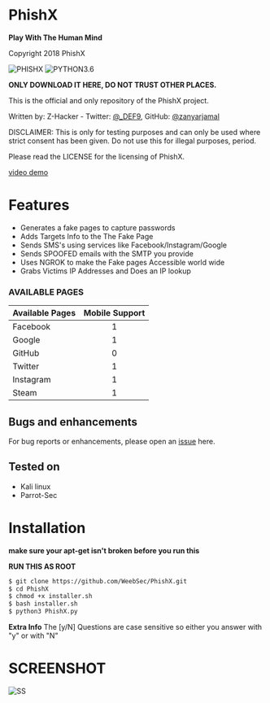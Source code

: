 # PhishX
**Play With The Human Mind**

Copyright 2018 PhishX

![PHISHX](https://img.shields.io/badge/PhishX-v1.0-violet.svg?longCache=true&style=for-the-badge) ![PYTHON3.6](https://img.shields.io/badge/Python-3.6-green.svg?longCache=true&style=for-the-badge)

**ONLY DOWNLOAD IT HERE, DO NOT TRUST OTHER PLACES.**


This is the official and only repository of the PhishX project.

Written by: Z-Hacker - Twitter: [@\_DEF9](https://twitter.com/_DEF9), GitHub: [@zanyarjamal](https://github.com/zanyarjamal)

DISCLAIMER: This is only for testing purposes and can only be used where strict consent has been given. Do not use this for illegal purposes, period.

Please read the LICENSE for the licensing of PhishX. 

[video demo](https://www.youtube.com/watch?v=C_Aa1yCPHF0)


# Features

* Generates a fake pages to capture passwords
* Adds Targets Info to the The Fake Page
* Sends SMS's using services like Facebook/Instagram/Google
* Sends SPOOFED emails with the SMTP you provide
* Uses NGROK to make the Fake pages Accessible world wide
* Grabs Victims IP Addresses and Does an IP lookup




### AVAILABLE PAGES

|Available Pages|Mobile Support|
|:---|:---:|
|Facebook|1|
|Google|1|
|GitHub|0|
|Twitter|1|
|Instagram|1|
|Steam|1|




## Bugs and enhancements

For bug reports or enhancements, please open an [issue](https://github.com/weebsec/PhishX/issues) here.



## Tested on

* Kali linux 
* Parrot-Sec 



# Installation

**make sure your apt-get isn't broken before you run this**

**RUN THIS AS ROOT**
```bash
$ git clone https://github.com/WeebSec/PhishX.git
$ cd PhishX
$ chmod +x installer.sh
$ bash installer.sh
$ python3 PhishX.py
```
**Extra Info**
The [y/N] Questions are case sensitive so either you answer with "y" or with "N"
# SCREENSHOT
![SS](https://raw.githubusercontent.com/WeebSec/PhishX/master/img/Screenshot%20from%202018-09-13%2007-13-00.png)



